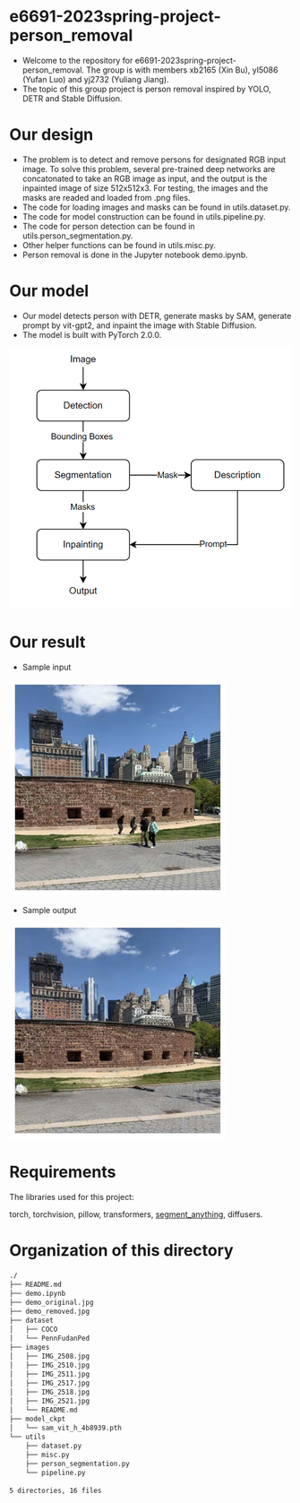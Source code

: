 # e6691-2023spring-project-person_removal
  - Welcome to the repository for e6691-2023spring-project-person_removal. The group is with members xb2165 (Xin Bu), yl5086 (Yufan Luo) and yj2732 (Yuliang Jiang).
  - The topic of this group project is person removal inspired by YOLO, DETR and Stable Diffusion.

# Our design
  -  The problem is to detect and remove persons for designated RGB input image. To solve this problem, several pre-trained deep networks are concatonated to take an RGB image as input, and the output is the inpainted image of size 512x512x3. For testing, the images and the masks are readed and loaded from .png files.
  - The code for loading images and masks can be found in utils.dataset.py.
  - The code for model construction can be found in utils.pipeline.py.
  - The code for person detection can be found in utils.person_segmentation.py.
  - Other helper functions can be found in utils.misc.py.
  - Person removal is done in the Jupyter notebook demo.ipynb.

# Our model
  - Our model detects person with DETR, generate masks by SAM, generate prompt by vit-gpt2, and inpaint the image with Stable Diffusion.
  - The model is built with PyTorch 2.0.0.

![My Image](model.png)

# Our result
  - Sample input

![My Image](demo_original.jpg)
  - Sample output

![My Image](demo_removed.jpg)

# Requirements
The libraries used for this project:

torch, torchvision, pillow, transformers, [segment_anything](https://github.com/facebookresearch/segment-anything), diffusers.

# Organization of this directory
```
./
├── README.md
├── demo.ipynb
├── demo_original.jpg
├── demo_removed.jpg
├── dataset
│   ├── COCO
│   └── PennFudanPed
├── images
│   ├── IMG_2508.jpg
│   ├── IMG_2510.jpg
│   ├── IMG_2511.jpg
│   ├── IMG_2517.jpg
│   ├── IMG_2518.jpg
│   ├── IMG_2521.jpg
│   └── README.md
├── model_ckpt
│   └── sam_vit_h_4b8939.pth
└── utils
    ├── dataset.py
    ├── misc.py
    ├── person_segmentation.py
    └── pipeline.py

5 directories, 16 files
```
